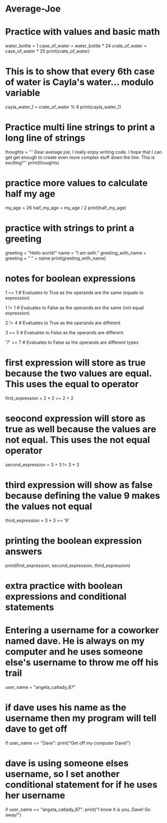 # Average-Joe
# Practice with values and basic math
water_bottle = 1
case_of_water = water_bottle * 24
crate_of_water = case_of_water * 25
print(crate_of_water)
# This is to show that every 6th case of water is Cayla's water... modulo variable
cayla_water_1 = crate_of_water % 6
print(cayla_water_1)
# Practice multi line strings to print a long line of strings
thoughts = ''' Dear average joe,
I really enjoy writing code.
I hope that I can get get enough to create
even more complex stuff down the line.
This is exciting!'''
print(thoughts)
# practice more values to calculate half my age
my_age = 26
half_my_age = my_age / 2
print(half_my_age)
# practice with strings to print a greeting
greeting = "Hello world!"
name = "I am seth."
greeting_with_name = greeting + " " + name
print(greeting_with_name)
# notes for boolean expressions
1 == 1     # Evaluates to True as the operands are the same (equals to expression)

1 != 1     # Evaluates to False as the operands are the same (not equal expression)

2 != 4     # Evaluates to True as the operands are different 

3 == 5     # Evaluates to False as the operands are different
 
'7' == 7   # Evaluates to False as the operands are different types 
# first expression will store as true because the two values are equal. This uses the equal to operator
first_expression = 2 * 2 == 2 + 2
# seocond expression will store as true as well because the values are not equal. This uses the not equal operator
second_expression = 3 + 3 != 3 * 3 
# third expression will show as false because defining the value 9 makes the values not equal
third_expression = 3 * 3 == '9'
# printing the boolean expression answers
print(first_expression, second_expression, third_expression)
# extra practice with boolean expressions and conditional statements
# Entering a username for a coworker named dave. He is always on my computer and he uses someone else's username to throw me off his trail
user_name = "angela_catlady_87"
# if dave uses his name as the username then my program will tell dave to get off
if user_name == "Dave":
  print("Get off my computer Dave!")
 # dave is using someone elses username, so I set another conditional statement for if he uses her username
if user_name == "angela_catlady_87":
  print("I know it is you, Dave! Go away!")

